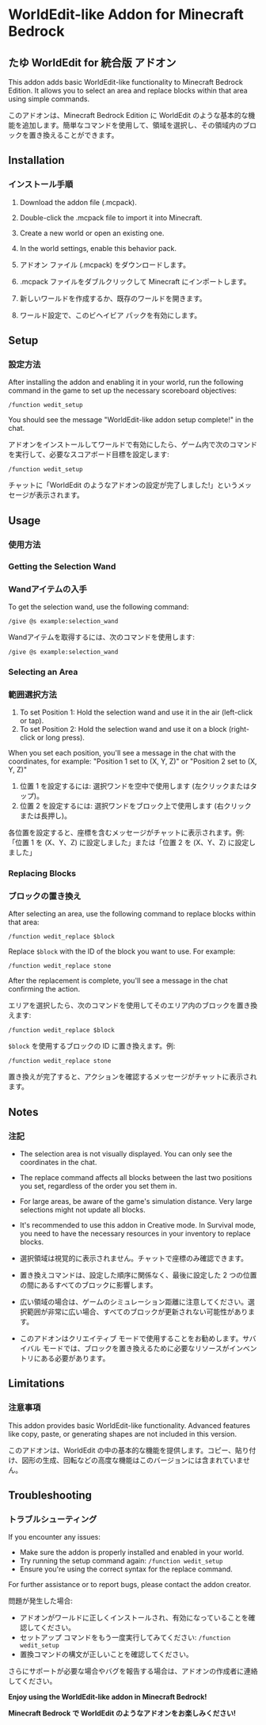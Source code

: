 # WorldEdit-like Addon for Minecraft Bedrock
## たゆ WorldEdit for 統合版 アドオン

This addon adds basic WorldEdit-like functionality to Minecraft Bedrock Edition. It allows you to select an area and replace blocks within that area using simple commands.

このアドオンは、Minecraft Bedrock Edition に WorldEdit のような基本的な機能を追加します。簡単なコマンドを使用して、領域を選択し、その領域内のブロックを置き換えることができます。


## Installation
### インストール手順

1. Download the addon file (.mcpack).
2. Double-click the .mcpack file to import it into Minecraft.
3. Create a new world or open an existing one.
4. In the world settings, enable this behavior pack.

1. アドオン ファイル (.mcpack) をダウンロードします。
2. .mcpack ファイルをダブルクリックして Minecraft にインポートします。
3. 新しいワールドを作成するか、既存のワールドを開きます。
4. ワールド設定で、このビヘイビア パックを有効にします。


## Setup
### 設定方法

After installing the addon and enabling it in your world, run the following command in the game to set up the necessary scoreboard objectives:

```
/function wedit_setup
```

You should see the message "WorldEdit-like addon setup complete!" in the chat.

アドオンをインストールしてワールドで有効にしたら、ゲーム内で次のコマンドを実行して、必要なスコアボード目標を設定します:

```
/function wedit_setup
```

チャットに「WorldEdit のようなアドオンの設定が完了しました!」というメッセージが表示されます。


## Usage
### 使用方法

### Getting the Selection Wand
### Wandアイテムの入手

To get the selection wand, use the following command:

```
/give @s example:selection_wand
```

Wandアイテムを取得するには、次のコマンドを使用します:

```
/give @s example:selection_wand
```

### Selecting an Area
### 範囲選択方法

1. To set Position 1: Hold the selection wand and use it in the air (left-click or tap).
2. To set Position 2: Hold the selection wand and use it on a block (right-click or long press).

When you set each position, you'll see a message in the chat with the coordinates, for example:
"Position 1 set to (X, Y, Z)" or "Position 2 set to (X, Y, Z)"

1. 位置 1 を設定するには: 選択ワンドを空中で使用します (左クリックまたはタップ)。
2. 位置 2 を設定するには: 選択ワンドをブロック上で使用します (右クリックまたは長押し)。

各位置を設定すると、座標を含むメッセージがチャットに表示されます。例:
「位置 1 を (X、Y、Z) に設定しました」または「位置 2 を (X、Y、Z) に設定しました」

### Replacing Blocks
### ブロックの置き換え

After selecting an area, use the following command to replace blocks within that area:

```
/function wedit_replace $block
```

Replace `$block` with the ID of the block you want to use. For example:

```
/function wedit_replace stone
```

After the replacement is complete, you'll see a message in the chat confirming the action.

エリアを選択したら、次のコマンドを使用してそのエリア内のブロックを置き換えます:

```
/function wedit_replace $block
```

`$block` を使用するブロックの ID に置き換えます。例:

```
/function wedit_replace stone
```

置き換えが完了すると、アクションを確認するメッセージがチャットに表示されます。

## Notes
### 注記

- The selection area is not visually displayed. You can only see the coordinates in the chat.
- The replace command affects all blocks between the last two positions you set, regardless of the order you set them in.
- For large areas, be aware of the game's simulation distance. Very large selections might not update all blocks.
- It's recommended to use this addon in Creative mode. In Survival mode, you need to have the necessary resources in your inventory to replace blocks.

- 選択領域は視覚的に表示されません。チャットで座標のみ確認できます。
- 置き換えコマンドは、設定した順序に関係なく、最後に設定した 2 つの位置の間にあるすべてのブロックに影響します。
- 広い領域の場合は、ゲームのシミュレーション距離に注意してください。選択範囲が非常に広い場合、すべてのブロックが更新されない可能性があります。
- このアドオンはクリエイティブ モードで使用することをお勧めします。サバイバル モードでは、ブロックを置き換えるために必要なリソースがインベントリにある必要があります。

## Limitations
### 注意事項

This addon provides basic WorldEdit-like functionality. Advanced features like copy, paste, or generating shapes are not included in this version.

このアドオンは、WorldEdit の中の基本的な機能を提供します。コピー、貼り付け、図形の生成、回転などの高度な機能はこのバージョンには含まれていません。

## Troubleshooting
### トラブルシューティング

If you encounter any issues:
- Make sure the addon is properly installed and enabled in your world.
- Try running the setup command again: `/function wedit_setup`
- Ensure you're using the correct syntax for the replace command.

For further assistance or to report bugs, please contact the addon creator.

問題が発生した場合:
- アドオンがワールドに正しくインストールされ、有効になっていることを確認してください。
- セットアップ コマンドをもう一度実行してみてください: `/function wedit_setup`
- 置換コマンドの構文が正しいことを確認してください。

さらにサポートが必要な場合やバグを報告する場合は、アドオンの作成者に連絡してください。

**Enjoy using the WorldEdit-like addon in Minecraft Bedrock!**

**Minecraft Bedrock で WorldEdit のようなアドオンをお楽しみください!**
